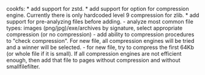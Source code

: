 cookfs:
    * add support for zstd.
    * add support for option for compression engine. Currently there is only
      hardcoded level 9 compression for zlib.
    * add support for pre-analyzing files before adding.
      - analyze most common file types: images (png/jpg)/exe/archives by
        signature, select appropriate compression (or no compression)
      - add ability to compression procedures to "check compression". For new
        file, all compression engines will be tried and a winner will be
        selected.
      - for new file, try to compress the first 64Kb (or whole file if it is
        small). If all compression engines are not efficient enough, then add
        that file to pages without compression and without smallfilefilter.
